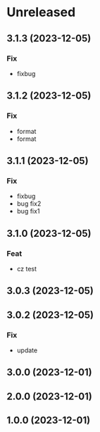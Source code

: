 # Unreleased

## 3.1.3 (2023-12-05)

### Fix

- fixbug

## 3.1.2 (2023-12-05)

### Fix

- format
- format

## 3.1.1 (2023-12-05)

### Fix

- fixbug
- bug fix2
- bug fix1

## 3.1.0 (2023-12-05)

### Feat

- cz test

## 3.0.3 (2023-12-05)

## 3.0.2 (2023-12-05)

### Fix

- update

## 3.0.0 (2023-12-01)

## 2.0.0 (2023-12-01)

## 1.0.0 (2023-12-01)
